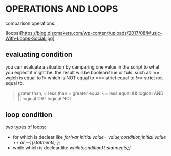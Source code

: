 # OPERATIONS AND LOOPS

comparison operations: 

(loops)[https://blog.discmakers.com/wp-content/uploads/2017/08/Music-With-Loops-Social.jpg]


## evaluating condition

you can evaluate a situation by camparing one value in the script to what you expect it might be. the result will be boolean:true or fuls.
such as: == wgich is equal to 
!= which is NOT equal to
=== strict equal to !== strict not equal to.

> grater than, < less than
>= greater equal <= less equal
&& logical AND 
|| logical OR
! logical NOT

## loop condition

two types of loops: 
* for which is declear like _for(var initial value= value;condition;initial value ++ or --){statments; };_
* while which is declear like _while(condition){ statments;}_



